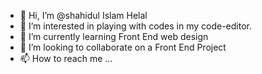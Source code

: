 - 👋 Hi, I’m @shahidul Islam Helal
- 👀 I’m interested in playing with codes in my code-editor.
- 🌱 I’m currently learning Front End web design
- 💞️ I’m looking to collaborate on a Front End Project
- 📫 How to reach me ...

<!---
shahid-helal/shahid-helal is a ✨ special ✨ repository because its `README.md` (this file) appears on your GitHub profile.
You can click the Preview link to take a look at your changes.
--->

